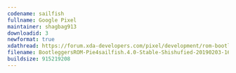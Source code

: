 ```yaml
---
codename: sailfish
fullname: Google Pixel
maintainer: shagbag913
downloadid: 3
newformat: true
xdathread: https://forum.xda-developers.com/pixel/development/rom-bootleggersrom-3-5-madstinky-t3877760/
filename: BootleggersROM-Pie4sailfish.4.0-Stable-Shishufied-20190203-161627.zip
buildsize: 915219208
---
```

